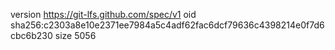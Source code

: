 version https://git-lfs.github.com/spec/v1
oid sha256:c2303a8e10e2371ee7984a5c4adf62fac6dcf79636c4398214e0f7d6cbc6b230
size 5056
